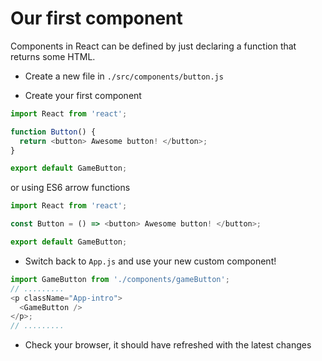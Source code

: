 # Our first component

Components in React can be defined by just declaring a function that returns some HTML.

- Create a new file in `./src/components/button.js`

- Create your first component

```javascript
import React from 'react';

function Button() {
  return <button> Awesome button! </button>;
}

export default GameButton;
```

or using ES6 arrow functions

```javascript
import React from 'react';

const Button = () => <button> Awesome button! </button>;

export default GameButton;
```

- Switch back to `App.js` and use your new custom component!

```javascript
import GameButton from './components/gameButton';
// .........
<p className="App-intro">
  <GameButton />
</p>;
// .........
```

- Check your browser, it should have refreshed with the latest changes

